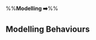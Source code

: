 <link rel="stylesheet" href="{{baseUrl}}/css/textbook.css">

<div class="website-content">

%%**Modelling :arrow_right:**%%

## Modelling Behaviours

<div id="main">

<include src="activityDiagrams/embed.md" />
<include src="sequenceDiagramsBasic/embed.md" />
<include src="sequenceDiagramsIntermediate/embed.md" />
<include src="sequenceDiagramsAdvanced/embed.md" />
<include src="useCaseDiagrams/embed.md" />
<include src="timingDiagrams/embed.md" />
<include src="interactionOverviewDiagrams/embed.md" />
<include src="communicationDiagrams/embed.md" />
<include src="stateMachineDiagrams/embed.md" />

</div>

</div>
